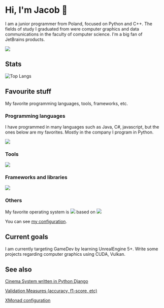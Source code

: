 # Hi, I'm Jacob 👋
I am a junior programmer from Poland, focused on Python and C++. The fields of study I graduated from were computer 
graphics and data communications in the faculty of computer science. I'm a big fan of JetBrains products.

<a href="https://www.linkedin.com/in/jakub-wojniak-411968216/">
        <img src="https://skillicons.dev/icons?i=linkedin" />
</a>



## Stats
![Top Langs](https://github-readme-stats.vercel.app/api/top-langs/?username=dasda98&hide=javascript,html)

## Favourite stuff
My favorite programming languages, tools, frameworks, etc.

### Programming languages
I have programmed in many languages such as Java, C#, javascript, but the ones below are my favorites.
Mostly in the company I program in Python.

<a href="https://skillicons.dev">
    <img src="https://skillicons.dev/icons?i=cpp,python" />
</a>

### Tools

<a href="https://skillicons.dev">
    <img src="https://skillicons.dev/icons?i=git,docker,postgresql" />
</a>

### Frameworks and libraries

<a href="https://skillicons.dev">
    <img src="https://skillicons.dev/icons?i=flask,sklearn,opencv" />
</a>


### Others
My favorite operating system is
<img src="https://skillicons.dev/icons?i=linux" />
based on
<img src="https://skillicons.dev/icons?i=arch" />

You can see [my configuration](https://github.com/dasda98/XMonad-config).


## Current goals
I am currently targeting GameDev by learning UnrealEngine 5+. Write some projects regarding computer graphics 
using CUDA, Vulkan.

## See also

<a href="https://github.com/dasda98/Cinema-System">Cinema System written in Python Django</a>

<a href="https://github.com/dasda98/Validation-Measure">Validation Measures (accuracy, f1-score, etc)</a>

<a href="https://github.com/dasda98/XMonad-config">XMonad configuration</a>

